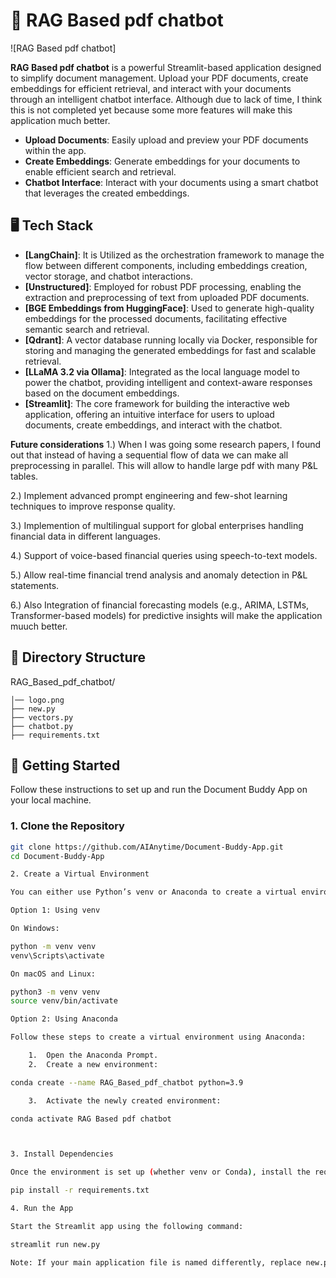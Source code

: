 # 📄 RAG Based pdf chatbot

![RAG Based pdf chatbot]

**RAG Based pdf chatbot** is a powerful Streamlit-based application designed to simplify document management. Upload your PDF documents, create embeddings for efficient retrieval, and interact with your documents through an intelligent chatbot interface. Although due to lack of time, I think this is not completed yet because some more features will make this application much better.

- **Upload Documents**: Easily upload and preview your PDF documents within the app.
- **Create Embeddings**: Generate embeddings for your documents to enable efficient search and retrieval.
- **Chatbot Interface**: Interact with your documents using a smart chatbot that leverages the created embeddings.

## 🖥️ Tech Stack

- **[LangChain]**: It is Utilized as the orchestration framework to manage the flow between different components, including embeddings creation, vector storage, and chatbot interactions.
- **[Unstructured]**: Employed for robust PDF processing, enabling the extraction and preprocessing of text from uploaded PDF documents.
- **[BGE Embeddings from HuggingFace]**: Used to generate high-quality embeddings for the processed documents, facilitating effective semantic search and retrieval.
- **[Qdrant]**: A vector database running locally via Docker, responsible for storing and managing the generated embeddings for fast and scalable retrieval.
- **[LLaMA 3.2 via Ollama]**: Integrated as the local language model to power the chatbot, providing intelligent and context-aware responses based on the document embeddings.
- **[Streamlit]**: The core framework for building the interactive web application, offering an intuitive interface for users to upload documents, create embeddings, and interact with the chatbot.

**Future considerations**
1.) When I was going some research papers, I found out that instead of having a sequential flow of data we can make all preprocessing in parallel. This will allow to handle large pdf with many P&L tables.

2.) Implement advanced prompt engineering and few-shot learning techniques to improve response quality.

3.) Implemention of multilingual support for global enterprises handling financial data in different languages.

4.) Support of voice-based financial queries using speech-to-text models.

5.) Allow real-time financial trend analysis and anomaly detection in P&L statements.

6.) Also Integration of financial forecasting models (e.g., ARIMA, LSTMs, Transformer-based models) for predictive insights will make the application muuch better.

## 📁 Directory Structure

RAG_Based_pdf_chatbot/

```
│── logo.png
├── new.py
├── vectors.py
├── chatbot.py
├── requirements.txt
```

## 🚀 Getting Started

Follow these instructions to set up and run the Document Buddy App on your local machine.

### 1. Clone the Repository

```bash
git clone https://github.com/AIAnytime/Document-Buddy-App.git
cd Document-Buddy-App

2. Create a Virtual Environment

You can either use Python’s venv or Anaconda to create a virtual environment for managing dependencies.

Option 1: Using venv

On Windows:

python -m venv venv
venv\Scripts\activate

On macOS and Linux:

python3 -m venv venv
source venv/bin/activate

Option 2: Using Anaconda

Follow these steps to create a virtual environment using Anaconda:

	1.	Open the Anaconda Prompt.
	2.	Create a new environment:

conda create --name RAG_Based_pdf_chatbot python=3.9

	3.	Activate the newly created environment:

conda activate RAG Based pdf chatbot



3. Install Dependencies

Once the environment is set up (whether venv or Conda), install the required dependencies using requirements.txt:

pip install -r requirements.txt

4. Run the App

Start the Streamlit app using the following command:

streamlit run new.py

Note: If your main application file is named differently, replace new.py with your actual file name (e.g., app.py).


```
